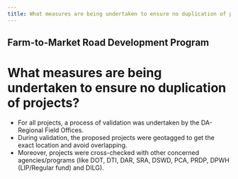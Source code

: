 ```yaml
---
title: What measures are being undertaken to ensure no duplication of projects
---
```


## Farm-to-Market Road Development Program

# What measures are being undertaken to ensure no duplication of projects?


 - For all projects, a process of validation was undertaken by the DA-Regional Field Offices. 
 - During validation, the proposed projects were geotagged to get the exact location and avoid overlapping. 
 - Moreover, projects were cross-checked with other concerned agencies/programs (like DOT, DTI, DAR, SRA, DSWD, PCA, PRDP, DPWH (LIP/Regular fund) and DILG).
